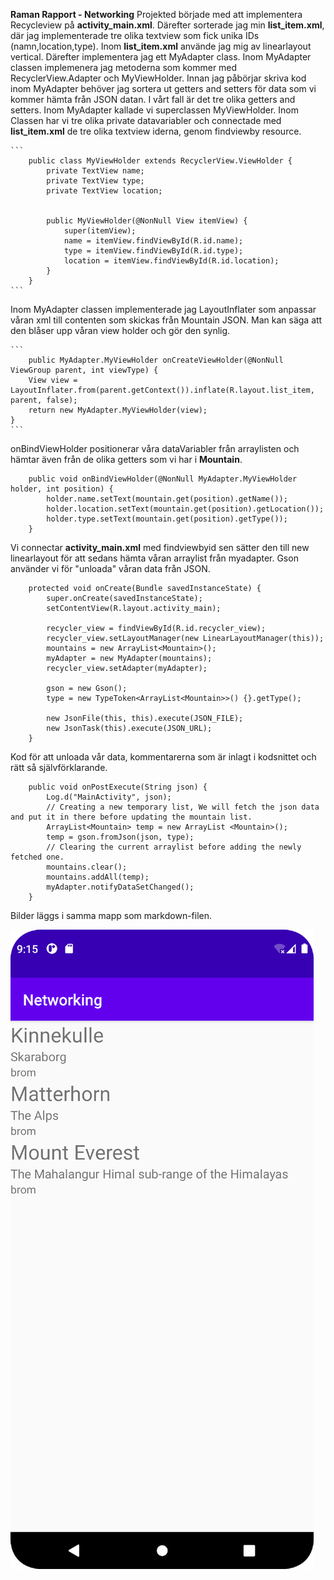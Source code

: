 
**Raman Rapport - Networking**
Projekted började med att implementera Recycleview på **activity_main.xml**. Därefter sorterade jag min **list_item.xml**, där jag implementerade tre olika textview som fick unika IDs (namn,location,type).
Inom **list_item.xml** använde jag mig av linearlayout vertical. Därefter implementera jag ett MyAdapter class. 
Inom MyAdapter classen implemenera jag metoderna som kommer med RecyclerView.Adapter och MyViewHolder. Innan jag påbörjar skriva kod inom MyAdapter behöver jag sortera ut getters and setters för data som vi kommer hämta från JSON datan. 
I vårt fall är det tre olika getters and setters. Inom MyAdapter kallade vi superclassen MyViewHolder. Inom Classen har vi tre olika private datavariabler och connectade med **list_item.xml** de tre olika textview iderna, genom findviewby resource.
    
    ```
        public class MyViewHolder extends RecyclerView.ViewHolder {
            private TextView name;
            private TextView type;
            private TextView location;
    
    
            public MyViewHolder(@NonNull View itemView) {
                super(itemView);
                name = itemView.findViewById(R.id.name);
                type = itemView.findViewById(R.id.type);
                location = itemView.findViewById(R.id.location);
            }
        }
    ```
Inom MyAdapter classen implementerade jag LayoutInflater som anpassar våran xml till contenten som skickas från Mountain JSON. 
Man kan säga att den blåser upp våran view holder och gör den synlig.

    ```
        public MyAdapter.MyViewHolder onCreateViewHolder(@NonNull ViewGroup parent, int viewType) {
        View view = LayoutInflater.from(parent.getContext()).inflate(R.layout.list_item, parent, false);
        return new MyAdapter.MyViewHolder(view);
    }
    ```
onBindViewHolder positionerar våra dataVariabler från arraylisten och hämtar även från de olika getters som vi har i **Mountain**.

```
    public void onBindViewHolder(@NonNull MyAdapter.MyViewHolder holder, int position) {
        holder.name.setText(mountain.get(position).getName());
        holder.location.setText(mountain.get(position).getLocation());
        holder.type.setText(mountain.get(position).getType());
    }
```
Vi connectar **activity_main.xml** med findviewbyid sen sätter den till new linearlayout för att sedans hämta våran arraylist från myadapter.
Gson använder vi för "unloada" våran data från JSON. 
```
    protected void onCreate(Bundle savedInstanceState) {
        super.onCreate(savedInstanceState);
        setContentView(R.layout.activity_main);

        recycler_view = findViewById(R.id.recycler_view);
        recycler_view.setLayoutManager(new LinearLayoutManager(this));
        mountains = new ArrayList<Mountain>();
        myAdapter = new MyAdapter(mountains);
        recycler_view.setAdapter(myAdapter);

        gson = new Gson();
        type = new TypeToken<ArrayList<Mountain>>() {}.getType();

        new JsonFile(this, this).execute(JSON_FILE);
        new JsonTask(this).execute(JSON_URL);
    }
```
Kod för att unloada vår data, kommentarerna som är inlagt i kodsnittet och rätt så självförklarande.

```
    public void onPostExecute(String json) {
        Log.d("MainActivity", json);
        // Creating a new temporary list, We will fetch the json data and put it in there before updating the mountain list.
        ArrayList<Mountain> temp = new ArrayList <Mountain>();
        temp = gson.fromJson(json, type);
        // Clearing the current arraylist before adding the newly fetched one.
        mountains.clear();
        mountains.addAll(temp);
        myAdapter.notifyDataSetChanged();
    }
```
Bilder läggs i samma mapp som markdown-filen.

![](frontpage.png)

